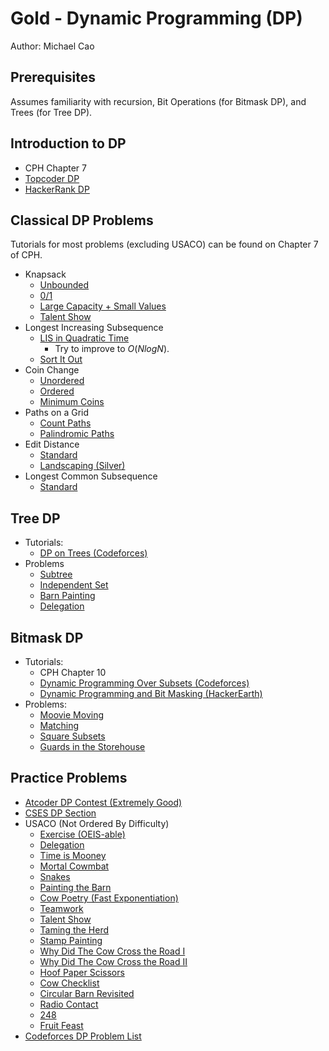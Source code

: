 # Gold - Dynamic Programming (DP)
Author: Michael Cao

## Prerequisites
Assumes familiarity with recursion, Bit Operations (for Bitmask DP), and Trees (for Tree DP).

## Introduction to DP
* CPH Chapter 7
* [Topcoder DP]([https://www.topcoder.com/community/competitive-programming/tutorials/dynamic-programming-from-novice-to-advanced/](https://www.topcoder.com/community/competitive-programming/tutorials/dynamic-programming-from-novice-to-advanced/))
* [HackerRank DP]([https://www.hackerrank.com/topics/dynamic-programming](https://www.hackerrank.com/topics/dynamic-programming))

## Classical DP Problems
Tutorials for most problems (excluding USACO) can be found on Chapter 7 of CPH.
* Knapsack
	* [Unbounded]([https://www.hackerrank.com/challenges/unbounded-knapsack/problem](https://www.hackerrank.com/challenges/unbounded-knapsack/problem))
	* [0/1]([https://www.hackerrank.com/contests/srin-aadc03/challenges/classic-01-knapsack/problem](https://www.hackerrank.com/contests/srin-aadc03/challenges/classic-01-knapsack/problem))
	* [Large Capacity + Small Values]([https://atcoder.jp/contests/dp/tasks/dp_e](https://atcoder.jp/contests/dp/tasks/dp_e))
	* [Talent Show]([http://www.usaco.org/index.php?page=viewproblem2&cpid=839](http://www.usaco.org/index.php?page=viewproblem2&cpid=839))
* Longest Increasing Subsequence
	* [LIS in Quadratic Time]([https://leetcode.com/problems/longest-increasing-subsequence/](https://leetcode.com/problems/longest-increasing-subsequence/))
		* Try to improve to $O(NlogN)$. 
	* [Sort It Out]([http://www.usaco.org/index.php?page=viewproblem2&cpid=865](http://www.usaco.org/index.php?page=viewproblem2&cpid=865))
* Coin Change
	* [Unordered]([https://cses.fi/problemset/task/1635](https://cses.fi/problemset/task/1635))
	* [Ordered]([https://cses.fi/problemset/task/1636](https://cses.fi/problemset/task/1636))
	* [Minimum Coins]([https://cses.fi/problemset/task/1634](https://cses.fi/problemset/task/1634))
* Paths on a Grid
	* [Count Paths](https://atcoder.jp/contests/dp/tasks/dp_h)
	* [Palindromic Paths]([http://www.usaco.org/index.php?page=viewproblem2&cpid=553](http://www.usaco.org/index.php?page=viewproblem2&cpid=553))
* Edit Distance
	* [Standard]([https://www.hackerrank.com/contests/cse-830-homework-3/challenges/edit-distance](https://www.hackerrank.com/contests/cse-830-homework-3/challenges/edit-distance))
	* [Landscaping (Silver)]([http://www.usaco.org/index.php?page=viewproblem2&cpid=126](http://www.usaco.org/index.php?page=viewproblem2&cpid=126))
* Longest Common Subsequence
	* [Standard]([https://leetcode.com/problems/longest-common-subsequence/](https://leetcode.com/problems/longest-common-subsequence/))

## Tree DP
* Tutorials:
	* [DP on Trees (Codeforces)]([https://codeforces.com/blog/entry/20935](https://codeforces.com/blog/entry/20935))
* Problems
	* [Subtree]([https://atcoder.jp/contests/dp/tasks/dp_v](https://atcoder.jp/contests/dp/tasks/dp_v))
	* [Independent Set]([https://atcoder.jp/contests/dp/tasks/dp_p](https://atcoder.jp/contests/dp/tasks/dp_p))
	* [Barn Painting]([http://www.usaco.org/index.php?page=viewproblem2&cpid=766](http://www.usaco.org/index.php?page=viewproblem2&cpid=766))
	* [Delegation]([http://usaco.org/index.php?page=viewproblem2&cpid=1019](http://usaco.org/index.php?page=viewproblem2&cpid=1019))

## Bitmask DP
* Tutorials:
	* CPH Chapter 10
	* [Dynamic Programming Over Subsets (Codeforces)]([https://codeforces.com/blog/entry/337](https://codeforces.com/blog/entry/337))
	*  [Dynamic Programming and Bit Masking (HackerEarth)]([https://www.hackerearth.com/practice/algorithms/dynamic-programming/bit-masking/tutorial/](https://www.hackerearth.com/practice/algorithms/dynamic-programming/bit-masking/tutorial/))
* Problems:
	* [Moovie Moving]([http://www.usaco.org/index.php?page=viewproblem2&cpid=515](http://www.usaco.org/index.php?page=viewproblem2&cpid=515))
	* [Matching]([https://atcoder.jp/contests/dp/tasks/dp_o](https://atcoder.jp/contests/dp/tasks/dp_o))
	* [Square Subsets]([https://codeforces.com/contest/895/problem/C](https://codeforces.com/contest/895/problem/C))
	* [Guards in the Storehouse]([https://codeforces.com/problemset/problem/845/F](https://codeforces.com/problemset/problem/845/F))

## Practice Problems
* [Atcoder DP Contest (Extremely Good)]([https://atcoder.jp/contests/dp/tasks](https://atcoder.jp/contests/dp/tasks))
* [CSES DP Section]([https://cses.fi/problemset/list/](https://cses.fi/problemset/list/))
* USACO (Not Ordered By Difficulty)
	* [Exercise (OEIS-able)]([http://www.usaco.org/index.php?page=viewproblem2&cpid=1043](http://www.usaco.org/index.php?page=viewproblem2&cpid=1043))
	* [Delegation]([http://www.usaco.org/index.php?page=viewproblem2&cpid=1019](http://www.usaco.org/index.php?page=viewproblem2&cpid=1019))
	* [Time is Mooney]([http://www.usaco.org/index.php?page=viewproblem2&cpid=993](http://www.usaco.org/index.php?page=viewproblem2&cpid=993))
	* [Mortal Cowmbat]([http://usaco.org/index.php?page=viewproblem2&cpid=971](http://usaco.org/index.php?page=viewproblem2&cpid=971))
	* [Snakes]([http://www.usaco.org/index.php?page=viewproblem2&cpid=945](http://www.usaco.org/index.php?page=viewproblem2&cpid=945))
	* [Painting the Barn]([http://usaco.org/index.php?page=viewproblem2&cpid=923](http://usaco.org/index.php?page=viewproblem2&cpid=923))
	* [Cow Poetry (Fast Exponentiation)]([http://usaco.org/index.php?page=viewproblem2&cpid=897](http://usaco.org/index.php?page=viewproblem2&cpid=897))
	* [Teamwork]([http://usaco.org/index.php?page=viewproblem2&cpid=863](http://usaco.org/index.php?page=viewproblem2&cpid=863))
	* [Talent Show]([http://www.usaco.org/index.php?page=viewproblem2&cpid=839](http://www.usaco.org/index.php?page=viewproblem2&cpid=839))
	* [Taming the Herd]([http://www.usaco.org/index.php?page=viewproblem2&cpid=815](http://www.usaco.org/index.php?page=viewproblem2&cpid=815))
	* [Stamp Painting]([http://www.usaco.org/index.php?page=viewproblem2&cpid=791](http://www.usaco.org/index.php?page=viewproblem2&cpid=791))
	* [Why Did The Cow Cross the Road I]([http://www.usaco.org/index.php?page=viewproblem2&cpid=717](http://www.usaco.org/index.php?page=viewproblem2&cpid=717))
	* [Why Did The Cow Cross the Road II]([http://www.usaco.org/index.php?page=viewproblem2&cpid=718](http://www.usaco.org/index.php?page=viewproblem2&cpid=718))
	* [Hoof Paper Scissors]([http://www.usaco.org/index.php?page=viewproblem2&cpid=694](http://www.usaco.org/index.php?page=viewproblem2&cpid=694))
	* [Cow Checklist]([http://www.usaco.org/index.php?page=viewproblem2&cpid=670](http://www.usaco.org/index.php?page=viewproblem2&cpid=670))
	* [Circular Barn Revisited]([http://www.usaco.org/index.php?page=viewproblem2&cpid=622](http://www.usaco.org/index.php?page=viewproblem2&cpid=622))
	* [Radio Contact]([http://www.usaco.org/index.php?page=viewproblem2&cpid=598](http://www.usaco.org/index.php?page=viewproblem2&cpid=598))
	* [248]([http://www.usaco.org/index.php?page=viewproblem2&cpid=647](http://www.usaco.org/index.php?page=viewproblem2&cpid=647))
	* [Fruit Feast]([http://www.usaco.org/index.php?page=viewproblem2&cpid=574](http://www.usaco.org/index.php?page=viewproblem2&cpid=574))
* [Codeforces DP Problem List]([http://codeforces.com/blog/entry/325](http://codeforces.com/blog/entry/325))
